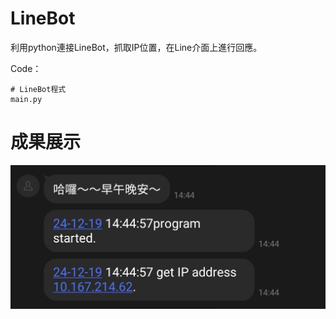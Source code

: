 # LineBot

利用python連接LineBot，抓取IP位置，在Line介面上進行回應。

Code：
```bash=
# LineBot程式
main.py
```

# 成果展示
![圖片描述](photo/result.jpg)